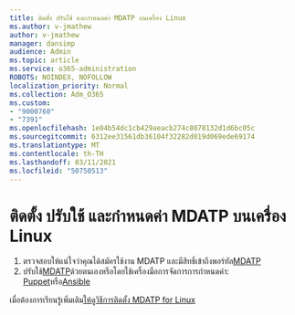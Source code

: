 ```yaml
---
title: ติดตั้ง ปรับใช้ และกําหนดค่า MDATP บนเครื่อง Linux
ms.author: v-jmathew
author: v-jmathew
manager: dansimp
audience: Admin
ms.topic: article
ms.service: o365-administration
ROBOTS: NOINDEX, NOFOLLOW
localization_priority: Normal
ms.collection: Adm_O365
ms.custom:
- "9000760"
- "7391"
ms.openlocfilehash: 1e04b54dc1cb429aeacb274c8078132d1d6bc05c
ms.sourcegitcommit: 6312ee31561db36104f32282d019d069ede69174
ms.translationtype: MT
ms.contentlocale: th-TH
ms.lasthandoff: 03/11/2021
ms.locfileid: "50750513"
---
```

# <a name="install-deploy-and-configure-mdatp-on-a-linux-machine"></a>ติดตั้ง ปรับใช้ และกําหนดค่า MDATP บนเครื่อง Linux

1. ตรวจสอบให้แน่ใจว่าคุณได้สมัครใช้งาน MDATP และมีสิทธิ์เข้าถึงพอร์ทัล[MDATP](https://go.microsoft.com/fwlink/?linkid=2144512)
2. ปรับใช้[MDATP](https://go.microsoft.com/fwlink/?linkid=2144809)ด้วยตนเองหรือโดยใช้เครื่องมือการจัดการการกําหนดค่า: [Puppet](https://go.microsoft.com/fwlink/?linkid=2144715)หรือ[Ansible](https://go.microsoft.com/fwlink/?linkid=2144716)

เมื่อต้องการเรียนรู้เพิ่มเติม[ให้ดูวิธีการติดตั้ง MDATP for Linux](https://go.microsoft.com/fwlink/?linkid=2144717)
